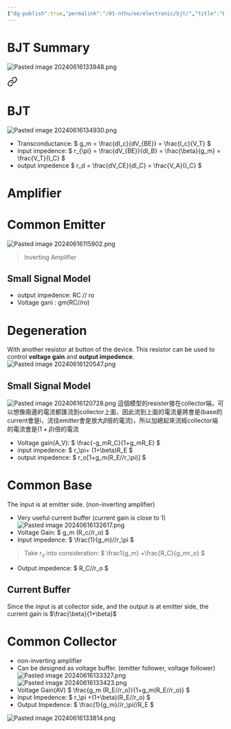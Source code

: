 ```yaml
---
{"dg-publish":true,"permalink":"/01-nthu/ee/electronic/bjt/","title":"BJT","tags":["NTHU/EE/Electronic","NTHU"]}
---
```


# BJT Summary
![Pasted image 20240616133948.png](/img/user/Image%20Source/Pasted%20image%2020240616133948.png)

<div class="transclusion internal-embed is-loaded"><a class="markdown-embed-link" href="/01-nthu/ee/electronic/small-signal-model/#bjt" aria-label="Open link"><svg xmlns="http://www.w3.org/2000/svg" width="24" height="24" viewBox="0 0 24 24" fill="none" stroke="currentColor" stroke-width="2" stroke-linecap="round" stroke-linejoin="round" class="svg-icon lucide-link"><path d="M10 13a5 5 0 0 0 7.54.54l3-3a5 5 0 0 0-7.07-7.07l-1.72 1.71"></path><path d="M14 11a5 5 0 0 0-7.54-.54l-3 3a5 5 0 0 0 7.07 7.07l1.71-1.71"></path></svg></a><div class="markdown-embed">



# BJT
![Pasted image 20240616134930.png](/img/user/Image%20Source/Pasted%20image%2020240616134930.png)
- Transconductance: 
$
g_m = \frac{dI_c}{dV_{BE}} = \frac{I_c}{V_T}
$
- input impedence:
$
r_{\pi} = \frac{dV_{BE}}{dI_B} = \frac{\beta}{g_m} = \frac{V_T}{I_C}
$
- output impedence 
$
r_d = \frac{dV_CE}{dI_C} = \frac{V_A}{I_C}
$


</div></div>


# Amplifier

<div class="transclusion internal-embed is-loaded"><div class="markdown-embed">




# Common Emitter 
![Pasted image 20240616115902.png](/img/user/Image%20Source/Pasted%20image%2020240616115902.png)
> Inverting Amplifier
## Small Signal Model 
- output impedence:  RC // ro
- Voltage gani : gm(RC//ro)

# Degeneration 
With another resistor at button of the device. This resistor can be used to control **voltage gain** and **output impedence**. 
![Pasted image 20240616120547.png](/img/user/Image%20Source/Pasted%20image%2020240616120547.png)

## Small Signal Model 
![Pasted image 20240616120728.png](/img/user/Image%20Source/Pasted%20image%2020240616120728.png)
這個模型的resister接在collector端，可以想像兩邊的電流都匯流到collector上面，因此流到上面的電流量將會是(base的current會是i，流往emitter會是放大$\beta$倍的電流)，所以加總起來流經collector端的電流會是$(1+\beta)$倍的電流

- Voltage gain(A_V):
$
\frac{-g_mR_C}{1+g_mR_E}
$
- input impedence: 
$
r_\pi+ (1+\beta)R_E
$
- output impedence: 
$
r_o[1+g_m(R_E//r_\pi)]
$



</div></div>


<div class="transclusion internal-embed is-loaded"><div class="markdown-embed">




# Common Base
The input is at emitter side. (non-inverting amplifier)
- Very useful current buffer (current gain is close to 1)
![Pasted image 20240616132617.png](/img/user/Image%20Source/Pasted%20image%2020240616132617.png)
- Voltage Gain: 
$
g_m (R_c//r_o)
$
- Input impedence: 
$
\frac{1}{g_m}//r_\pi
$
> Take $r_o$ into consideration:
> $
\frac1{g_m} +\frac{R_C}{g_mr_o}
 $

- Output impedence: 
$
R_C//r_o 
$
## Current Buffer
Since the input is at collector side, and the output is at emitter side, the current gain is $\frac{\beta}{1+\beta}$



</div></div>



<div class="transclusion internal-embed is-loaded"><div class="markdown-embed">




# Common Collector
- non-inverting amplifier
- Can be designed as voltage buffer. (emitter follower, voltage follower)
![Pasted image 20240616133327.png](/img/user/Image%20Source/Pasted%20image%2020240616133327.png)
![Pasted image 20240616133423.png](/img/user/Image%20Source/Pasted%20image%2020240616133423.png)
- Voltage Gain(AV) 
$
\frac{g_m (R_E//r_o)}{1+g_m(R_E//r_o)}
$
- Input Impedence: 
$
r_\pi +(1+\beta)(R_E//r_o)
$
- Output Impedence: 
$
\frac{1}{g_m}//r_\pi//R_E
$

![Pasted image 20240616133814.png](/img/user/Image%20Source/Pasted%20image%2020240616133814.png)

</div></div>
